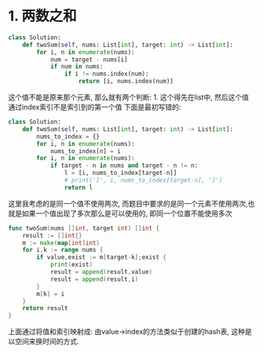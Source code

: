 # 1. 两数之和

```python
class Solution:
    def twoSum(self, nums: List[int], target: int) -> List[int]:
        for i, n in enumerate(nums):
            num = target - nums[i]
            if num in nums:  
                if i != nums.index(num):
                    return [i, nums.index(num)]
```

这个值不能是原来那个元素, 那么就有两个判断: 1. 这个得先在list中, 然后这个值通过index索引不是索引到的第一个值
下面是最初写错的:

```python
class Solution:
    def twoSum(self, nums: List[int], target: int) -> List[int]:
        nums_to_index = {}
        for i, n in enumerate(nums):
            nums_to_index[n] = i
        for i, n in enumerate(nums):
            if target - n in nums and target - n != n:
                l = [i, nums_to_index[target-n]]
                # print('[', i, nums_to_index[target-n], ']')
                return l
```

这里我考虑的是同一个值不使用两次, 而题目中要求的是同一个元素不使用两次,也就是如果一个值出现了多次那么是可以使用的, 即同一个位置不能使用多次

```go
func twoSum(nums []int, target int) []int {
    result := []int{}
    m := make(map[int]int)
    for i,k := range nums {      
        if value,exist := m[target-k];exist {
            print(exist)
            result = append(result,value)
            result = append(result,i)
        }
        m[k] = i
    }
    return result
}
```

上面通过将值和索引映射成: 由value->index的方法类似于创建的hash表, 这种是以空间来换时间的方式.

